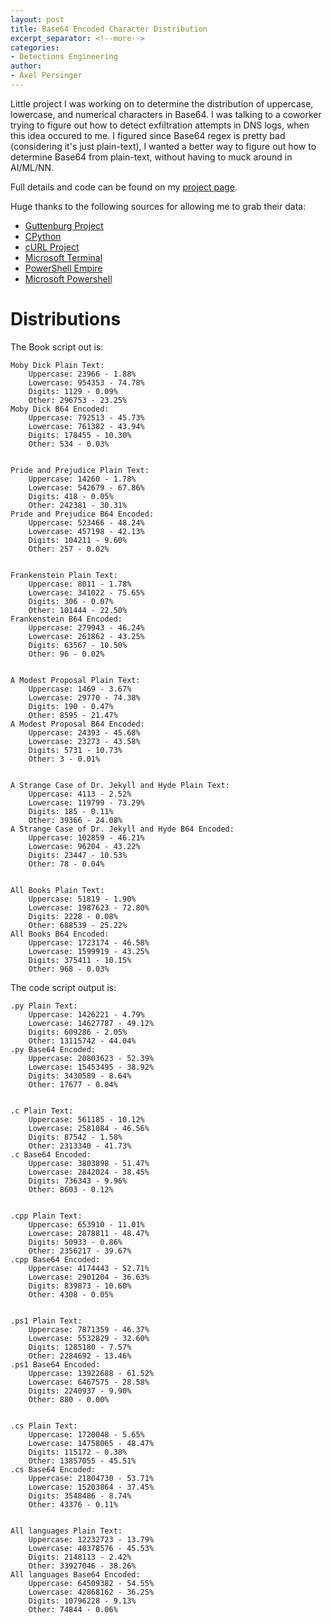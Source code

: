 ```yaml
---
layout: post
title: Base64 Encoded Character Distribution
excerpt_separator: <!--more-->
categories:
- Detections Engineering
author:
- Axel Persinger
---
```



Little project I was working on to determine the distribution of uppercase, lowercase, and numerical characters in Base64. I was talking to a coworker trying to figure out how to detect exfiltration attempts in DNS logs, when this idea occured to me. I figured since Base64 regex is pretty bad (considering it's just plain-text), I wanted a better way to figure out how to determine Base64 from plain-text, without having to muck around in AI/ML/NN.

<!--more-->

Full details and code can be found on my [project page](https://github.com/CuckooEXE/Base64-Distribution).

Huge thanks to the following sources for allowing me to grab their data:
	
* [Guttenburg Project](https://www.gutenberg.org/)
* [CPython](https://codeload.github.com/python/cpython/zip/master)
* [cURL Project](https://codeload.github.com/curl/curl/zip/master)
* [Microsoft Terminal](https://codeload.github.com/microsoft/terminal/zip/master)
* [PowerShell Empire](https://codeload.github.com/EmpireProject/Empire/zip/master)
* [Microsoft Powershell](https://codeload.github.com/PowerShell/PowerShell/zip/master)


# Distributions

The Book script out is:

```
Moby Dick Plain Text:
	Uppercase: 23966 - 1.88%
	Lowercase: 954353 - 74.78%
	Digits: 1129 - 0.09%
	Other: 296753 - 23.25%
Moby Dick B64 Encoded:
	Uppercase: 792513 - 45.73%
	Lowercase: 761382 - 43.94%
	Digits: 178455 - 10.30%
	Other: 534 - 0.03%


Pride and Prejudice Plain Text:
	Uppercase: 14260 - 1.78%
	Lowercase: 542679 - 67.86%
	Digits: 418 - 0.05%
	Other: 242381 - 30.31%
Pride and Prejudice B64 Encoded:
	Uppercase: 523466 - 48.24%
	Lowercase: 457198 - 42.13%
	Digits: 104211 - 9.60%
	Other: 257 - 0.02%


Frankenstein Plain Text:
	Uppercase: 8011 - 1.78%
	Lowercase: 341022 - 75.65%
	Digits: 306 - 0.07%
	Other: 101444 - 22.50%
Frankenstein B64 Encoded:
	Uppercase: 279943 - 46.24%
	Lowercase: 261862 - 43.25%
	Digits: 63567 - 10.50%
	Other: 96 - 0.02%


A Modest Proposal Plain Text:
	Uppercase: 1469 - 3.67%
	Lowercase: 29770 - 74.38%
	Digits: 190 - 0.47%
	Other: 8595 - 21.47%
A Modest Proposal B64 Encoded:
	Uppercase: 24393 - 45.68%
	Lowercase: 23273 - 43.58%
	Digits: 5731 - 10.73%
	Other: 3 - 0.01%


A Strange Case of Dr. Jekyll and Hyde Plain Text:
	Uppercase: 4113 - 2.52%
	Lowercase: 119799 - 73.29%
	Digits: 185 - 0.11%
	Other: 39366 - 24.08%
A Strange Case of Dr. Jekyll and Hyde B64 Encoded:
	Uppercase: 102859 - 46.21%
	Lowercase: 96204 - 43.22%
	Digits: 23447 - 10.53%
	Other: 78 - 0.04%


All Books Plain Text:
	Uppercase: 51819 - 1.90%
	Lowercase: 1987623 - 72.80%
	Digits: 2228 - 0.08%
	Other: 688539 - 25.22%
All Books B64 Encoded:
	Uppercase: 1723174 - 46.58%
	Lowercase: 1599919 - 43.25%
	Digits: 375411 - 10.15%
	Other: 968 - 0.03%
```


The code script output is:

```
.py Plain Text:
	Uppercase: 1426221 - 4.79%
	Lowercase: 14627787 - 49.12%
	Digits: 609286 - 2.05%
	Other: 13115742 - 44.04%
.py Base64 Encoded:
	Uppercase: 20803623 - 52.39%
	Lowercase: 15453495 - 38.92%
	Digits: 3430589 - 8.64%
	Other: 17677 - 0.04%


.c Plain Text:
	Uppercase: 561185 - 10.12%
	Lowercase: 2581084 - 46.56%
	Digits: 87542 - 1.58%
	Other: 2313340 - 41.73%
.c Base64 Encoded:
	Uppercase: 3803898 - 51.47%
	Lowercase: 2842024 - 38.45%
	Digits: 736343 - 9.96%
	Other: 8603 - 0.12%


.cpp Plain Text:
	Uppercase: 653910 - 11.01%
	Lowercase: 2878811 - 48.47%
	Digits: 50933 - 0.86%
	Other: 2356217 - 39.67%
.cpp Base64 Encoded:
	Uppercase: 4174443 - 52.71%
	Lowercase: 2901204 - 36.63%
	Digits: 839873 - 10.60%
	Other: 4308 - 0.05%


.ps1 Plain Text:
	Uppercase: 7871359 - 46.37%
	Lowercase: 5532829 - 32.60%
	Digits: 1285180 - 7.57%
	Other: 2284692 - 13.46%
.ps1 Base64 Encoded:
	Uppercase: 13922688 - 61.52%
	Lowercase: 6467575 - 28.58%
	Digits: 2240937 - 9.90%
	Other: 880 - 0.00%


.cs Plain Text:
	Uppercase: 1720048 - 5.65%
	Lowercase: 14758065 - 48.47%
	Digits: 115172 - 0.38%
	Other: 13857055 - 45.51%
.cs Base64 Encoded:
	Uppercase: 21804730 - 53.71%
	Lowercase: 15203864 - 37.45%
	Digits: 3548486 - 8.74%
	Other: 43376 - 0.11%


All languages Plain Text:
	Uppercase: 12232723 - 13.79%
	Lowercase: 40378576 - 45.53%
	Digits: 2148113 - 2.42%
	Other: 33927046 - 38.26%
All languages Base64 Encoded:
	Uppercase: 64509382 - 54.55%
	Lowercase: 42868162 - 36.25%
	Digits: 10796228 - 9.13%
	Other: 74844 - 0.06%
```
